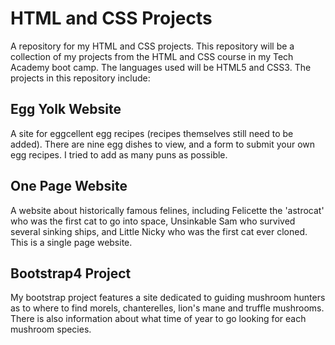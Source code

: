 # HTML and CSS Projects
A repository for my HTML and CSS projects.
This repository will be a collection of my projects from the HTML and CSS course in my Tech Academy boot camp.
The languages used will be HTML5 and CSS3.
The projects in this repository include:



## Egg Yolk Website
A site for eggcellent egg recipes (recipes themselves still need to be added). There are nine egg dishes to view, and a form to submit your own egg recipes. I tried to add as many puns as possible.


## One Page Website
A website about historically famous felines, including Felicette the 'astrocat' who was the first cat to go into space, Unsinkable Sam who survived several sinking ships, and Little Nicky who was the first cat ever cloned. This is a single page website.


## Bootstrap4 Project
My bootstrap project features a site dedicated to guiding mushroom hunters as to where to find morels, chanterelles, lion's mane and truffle mushrooms. There is also information about what time of year to go looking for each mushroom species.
